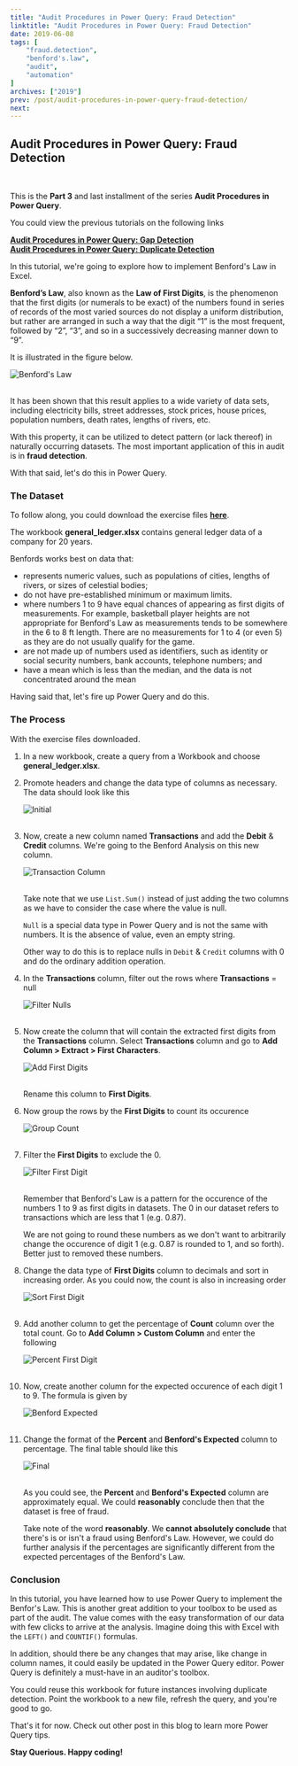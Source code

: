 ```yaml
---
title: "Audit Procedures in Power Query: Fraud Detection"
linktitle: "Audit Procedures in Power Query: Fraud Detection"
date: 2019-06-08
tags: [
    "fraud.detection",
    "benford's.law",
    "audit",
    "automation"
]
archives: ["2019"]
prev: /post/audit-procedures-in-power-query-fraud-detection/
next:
---
```


## Audit Procedures in Power Query: Fraud Detection
<br>

This is the **Part 3** and last installment of the series **Audit Procedures in Power Query**.

You could view the previous tutorials on the following links

**[Audit Procedures in Power Query: Gap Detection](/post/audit-procedures-in-power-query-gap-detection/)**
<br>
**[Audit Procedures in Power Query: Duplicate Detection](/post/audit-procedures-in-power-query-duplicate-detection/)**

In this tutorial, we're going to explore how to implement Benford's Law in Excel.

**Benford’s Law**, also known as the **Law of First Digits**, is the phenomenon that the first digits (or numerals to be exact) of the numbers found in series of records of the most varied sources do not display a uniform distribution, but rather are arranged in such a way that the digit “1” is the most frequent, followed by “2”, “3”, and so in a successively decreasing manner down to “9”.

It is illustrated in the figure below.

![Benford's Law](/img/audit-procedures-in-power-query-fraud-detection/benford.png)
<br/>
<br/>

It has been shown that this result applies to a wide variety of data sets, including electricity bills, street addresses, stock prices, house prices, population numbers, death rates, lengths of rivers, etc.

With this property, it can be utilized to detect pattern (or lack thereof) in naturally occurring datasets. The most important application of this in audit is in **fraud detection**.

With that said, let's do this in Power Query.

### The Dataset
To follow along, you could download the exercise files **[here](https://github.com/PowerQueryforAccountants/Fraud-Detection-with-Power-Query)**.

The workbook **general_ledger.xlsx** contains general ledger data of a company for 20 years.

Benfords works best on data that:

* represents numeric values, such as populations of cities, lengths of rivers, or sizes of celestial bodies;
* do not have pre-established minimum or maximum limits.
* where numbers 1 to 9 have equal chances of appearing as first digits of measurements. For example, basketball player heights are not appropriate for Benford's Law as measurements tends to be somewhere in the 6 to 8 ft length. There are no measurements for 1 to 4 (or even 5) as they are do not usually qualify for the game.
* are not made up of numbers used as identifiers, such as identity or social security numbers, bank accounts, telephone numbers; and
* have a mean which is less than the median, and the data is not concentrated around the mean

Having said that, let's fire up Power Query and do this.

### The Process
With the exercise files downloaded.

1. In a new workbook, create a query from a Workbook and choose **general_ledger.xlsx**.
2. Promote headers and change the data type of columns as necessary. The data should look like this
    
    ![Initial](/img/audit-procedures-in-power-query-fraud-detection/initial.png)
    <br/>
    <br/>

3. Now, create a new column named **Transactions** and add the **Debit** & **Credit** columns. We're going to the Benford Analysis on this new column.
    
    ![Transaction Column](/img/audit-procedures-in-power-query-fraud-detection/transaction_col.png)
    <br/>
    <br/>
    
    Take note that we use `List.Sum()` instead of just adding the two columns as we have to consider the case where the value is null. 

    `Null` is a special data type in Power Query and is not the same with numbers. It is the absence of value, even an empty string.

    Other way to do this is to replace nulls in `Debit` & `Credit` columns with 0 and do the ordinary addition operation.

4. In the **Transactions** column, filter out the rows where **Transactions** = null

    ![Filter Nulls](/img/audit-procedures-in-power-query-fraud-detection/null_trans.png)
    <br/>
    <br/>

5. Now create the column that will contain the extracted first digits from the **Transactions** column. Select **Transactions** column and go to **Add Column > Extract > First Characters**.
    
    ![Add First Digits](/img/audit-procedures-in-power-query-fraud-detection/add_first_digits.png)
    <br/>
    <br/>
    
    Rename this column to **First Digits**.

6. Now group the rows by the **First Digits** to count its occurence

    ![Group Count](/img/audit-procedures-in-power-query-fraud-detection/group_count.png)
    <br/>
    <br/>

7. Filter the **First Digits** to exclude the 0. 

    ![Filter First Digit](/img/audit-procedures-in-power-query-fraud-detection/filter_first_digit.png)
    <br/>
    <br/>

    Remember that Benford's Law is a pattern for the occurence of the numbers 1 to 9 as first digits in datasets. The 0 in our dataset refers to transactions which are less that 1 (e.g. 0.87).

    We are not going to round these numbers as we don't want to arbitrarily change the occurence of digit 1 (e.g. 0.87 is rounded to 1, and so forth). Better just to removed these numbers.

8. Change the data type of **First Digits** column to decimals and sort in increasing order. As you could now, the count is also in increasing order

    ![Sort First Digit](/img/audit-procedures-in-power-query-fraud-detection/sort_first_digits.png)
    <br/>
    <br/>

9. Add another column to get the percentage of **Count** column over the total count. Go to **Add Column > Custom Column** and enter the following
    
    ![Percent First Digit](/img/audit-procedures-in-power-query-fraud-detection/percent_first_digit.png)
    <br/>
    <br/>

10. Now, create another column for the expected occurence of each digit 1 to 9. The formula is given by
    
    ![Benford Expected](/img/audit-procedures-in-power-query-fraud-detection/benford_expected.png)
    <br/>
    <br/>

11. Change the format of the **Percent** and **Benford's Expected** column to percentage. The final table should like this
    
    ![Final](/img/audit-procedures-in-power-query-fraud-detection/final.png)
    <br/>
    <br/>

    As you could see, the **Percent** and **Benford's Expected** column are approximately equal. We could **reasonably** conclude then that the dataset is free of fraud.

    Take note of the word **reasonably**. We **cannot absolutely conclude** that there's is or isn't a fraud using Benford's Law. However, we could do further analysis if the percentages are significantly different from the expected percentages of the Benford's Law.


### Conclusion
In this tutorial, you have learned how to use Power Query to implement the Benfor's Law. This is another great addition to your toolbox to be used as part of the audit. The value comes with the easy transformation of our data with few clicks to arrive at the analysis. Imagine doing this with Excel with the `LEFT()` and `COUNTIF()` formulas.

In addition, should there be any changes that may arise, like change in column names, it could easily be updated in the Power Query editor. Power Query is definitely a must-have in an auditor's toolbox.

You could reuse this workbook for future instances involving duplicate detection. Point the workbook to a new file, refresh the query, and you're good to go. 

That's it for now. Check out other post in this blog to learn more Power Query tips.

**Stay Querious. Happy coding!**
